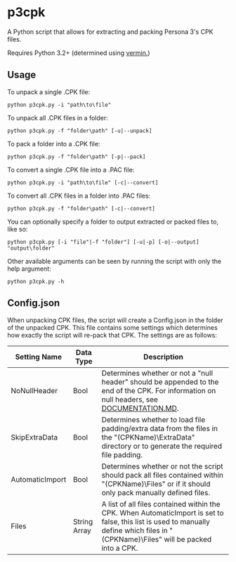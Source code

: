 # p3cpk
A Python script that allows for extracting and packing Persona 3's CPK files.

Requires Python 3.2+ (determined using [vermin.](https://github.com/netromdk/vermin))

## Usage
To unpack a single .CPK file:

`python p3cpk.py -i "path\to\file"`

To unpack all .CPK files in a folder:

`python p3cpk.py -f "folder\path" [-u|--unpack]`

To pack a folder into a .CPK file:

`python p3cpk.py -f "folder\path" [-p|--pack]`

To convert a single .CPK file into a .PAC file:

`python p3cpk.py -i "path\to\file" [-c|--convert]`

To convert all .CPK files in a folder into .PAC files:

`python p3cpk.py -f "folder\path" [-c|--convert]`

You can optionally specify a folder to output extracted or packed files to, like so:

`python p3cpk.py [-i "file"|-f "folder"] [-u|-p] [-o|--output] "output\folder"`

Other available arguments can be seen by running the script with only the help argument:

`python p3cpk.py -h`

## Config.json
When unpacking CPK files, the script will create a Config.json in the folder of the unpacked CPK. This file contains some settings which determines how exactly the script will re-pack that CPK. The settings are as follows:

|Setting Name   |Data Type   |Description|
|---------------|------------|-----------|
|NoNullHeader   |Bool        |Determines whether or not a "null header" should be appended to the end of the CPK. For information on null headers, see [DOCUMENTATION.MD](https://github.com/0HMyC/p3cpk/blob/main/DOCUMENTATION.md#end-of-a-cpk-file).|
|SkipExtraData  |Bool        |Determines whether to load file padding/extra data from the files in the "(CPKName)\ExtraData" directory or to generate the required file padding.|
|AutomaticImport|Bool        |Determines whether or not the script should pack all files contained within "(CPKName)\Files" or if it should only pack manually defined files.|
|Files          |String Array|A list of all files contained within the CPK. When AutomaticImport is set to false, this list is used to manually define which files in "(CPKName)\Files" will be packed into a CPK.| 
